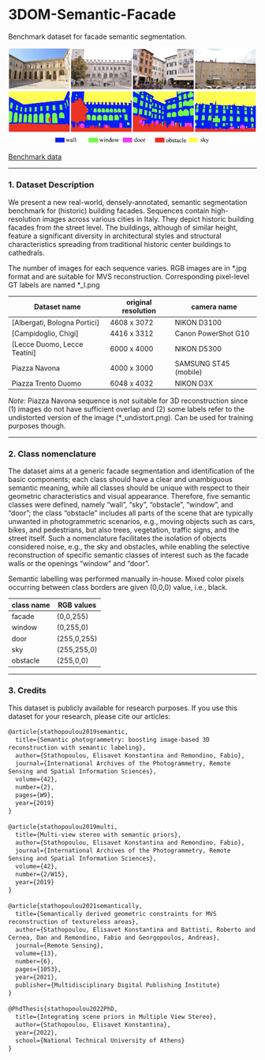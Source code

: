 # 3DOM-Semantic-Facade 
Benchmark dataset for facade semantic segmentation. 

![3DOM Semantic Facade dataset](3DOM_benchmark.png)

[Benchmark data](https://drive.google.com/drive/folders/1kZeNVL6-TL5oGuZfjj5wjPdxldvX_88J?usp=sharing)

_________________________________________________________________________
### 1. Dataset Description

<p>We present a new real-world, densely-annotated, semantic segmentation benchmark for (historic) building facades.
Sequences contain high-resolution images across various cities in Italy. They depict historic building facades from the street level. The buildings, although of similar height, feature a significant diversity in architectural styles and structural characteristics spreading from traditional historic center buildings to cathedrals.</p>

The number of images for each sequence varies. RGB images are in \*.jpg format and are
suitable for MVS reconstruction. Corresponding pixel-level
GT labels  are named \*_l.png

|Dataset name  |  original resolution  | camera name |
|--|--|--|
| [Albergati, Bologna Portici] |4608 x 3072 |NIKON D3100|
| [Campidoglio, Chigi] |4416 x 3312 |Canon PowerShot G10|
| [Lecce Duomo, Lecce Teatini] |6000 x 4000 |NIKON D5300|
| Piazza Navona |4000 x 3000 |SAMSUNG ST45 (mobile)|
| Piazza Trento Duomo |6048 x 4032 |NIKON D3X|



*Note:* Piazza Navona sequence is not suitable for 3D reconstruction 
since (1) images do not have sufficient overlap and (2) some labels 
refer to the undistorted version of the image (\*_undistort.png). 
Can be used for training purposes though. 

_________________________________________________________________________
### 2. Class nomenclature

The dataset aims at a generic facade segmentation and identification of the basic components; each class should have a clear and unambiguous semantic meaning, while all classes should be unique with respect to their geometric characteristics and visual appearance. Therefore, five semantic classes were defined, namely “wall”, “sky”, “obstacle”, “window”, and “door”; the class “obstacle” includes all parts of the scene that are typically unwanted in photogrammetric scenarios, e.g., moving objects such as cars, bikes, and pedestrians, but also trees, vegetation, traffic signs, and the street itself. Such a nomenclature facilitates the isolation of objects considered noise, e.g., the sky and obstacles, while enabling the selective reconstruction of specific semantic classes of interest such as the facade walls or the openings “window” and “door”.

Semantic labelling was performed manually in-house.
Mixed color pixels occurring between class borders 
are given (0,0,0) value, i.e., black.

|class name  |  RGB values  |
|--|--|
| facade |(0,0,255) |
| window |(0,255,0) |
| door |(255,0,255) |
| sky |(255,255,0)|
| obstacle  |(255,0,0) |

_________________________________________________________________________
### 3. Credits
This dataset is publicly available for research purposes.
If you use this dataset for your research, please cite our articles:

   
    
    @article{stathopoulou2019semantic,
      title={Semantic photogrammetry: boosting image-based 3D reconstruction with semantic labeling},
      author={Stathopoulou, Elisavet Konstantina and Remondino, Fabio},
      journal={International Archives of the Photogrammetry, Remote Sensing and Spatial Information Sciences},
      volume={42},
      number={2},
      pages={W9},
      year={2019}
    }
    
    @article{stathopoulou2019multi,
      title={Multi-view stereo with semantic priors},
      author={Stathopoulou, Elisavet Konstantina and Remondino, Fabio},
      journal={International Archives of the Photogrammetry, Remote Sensing and Spatial Information Sciences},
      volume={42},
      number={2/W15},
      year={2019}
    }
    
    @article{stathopoulou2021semantically,
      title={Semantically derived geometric constraints for MVS reconstruction of textureless areas},
      author={Stathopoulou, Elisavet Konstantina and Battisti, Roberto and Cernea, Dan and Remondino, Fabio and Georgopoulos, Andreas},
      journal={Remote Sensing},
      volume={13},
      number={6},
      pages={1053},
      year={2021},
      publisher={Multidisciplinary Digital Publishing Institute}
    }
    
    @PhdThesis{stathopoulou2022PhD,
      title={Integrating scene priors in Multiple View Stereo},
      author={Stathopoulou, Elisavet Konstantina},
      year={2022},
      school={National Technical University of Athens}
    }
